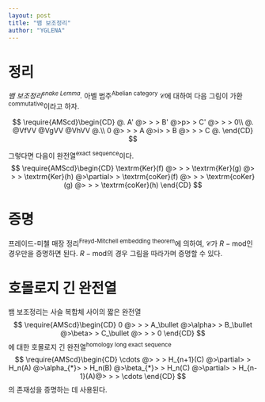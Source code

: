 ```yaml
---
layout: post
title: "뱀 보조정리"
author: "YGLENA"
---
```

# 정리
_뱀 보조정리<sup>snake Lemma</sup>._ 아벨 범주<sup>Abelian category</sup> $\mathcal{C}$에 대하여 다음 그림이 가환<sup>commutative</sup>이라고 하자.

$$
\require{AMScd}\begin{CD}
  @.  A'  @> > >  B'  @>p> > C' @> > > 0\\
@.      @VfVV       @VgVV      @VhVV       @.\\
0 @> > >  A   @>i> >  B   @> > > C  @. 
\end{CD}
$$

그렇다면 다음이 완전열<sup>exact sequence</sup>이다.
$$
\require{AMScd}\begin{CD}
\textrm{Ker}(f) @> > > \textrm{Ker}(g) @> > > \textrm{Ker}(h) @>\partial> > \textrm{coKer}(f) @> > > \textrm{coKer}(g) @> > > \textrm{coKer}(h)
\end{CD}
$$

# 증명
프레이드-미첼 매장 정리<sup>Freyd-Mitchell embedding theorem</sup>에 의하여, $\mathcal{C}$가 $R-\textrm{mod}$인 경우만을 증명하면 된다. $R-\textrm{mod}$의 경우 그림을 따라가며 증명할 수 있다.

# 호몰로지 긴 완전열
뱀 보조정리는 사슬 복합체 사이의 짧은 완전열
$$
\require{AMScd}\begin{CD}
0 @> > > A_\bullet @>\alpha> > B_\bullet @>\beta> > C_\bullet @> > > 0
\end{CD}
$$
에 대한 호몰로지 긴 완전열<sup>homology long exact sequence</sup>
$$
\require{AMScd}\begin{CD}
\cdots @> > > H_{n+1}(C) @>\partial> > H_n(A) @>\alpha_{*}> > H_n(B) @>\beta_{*}> > H_n(C) @>\partial> > H_{n-1}(A)@> > > \cdots
\end{CD}
$$
의 존재성을 증명하는 데 사용된다.
